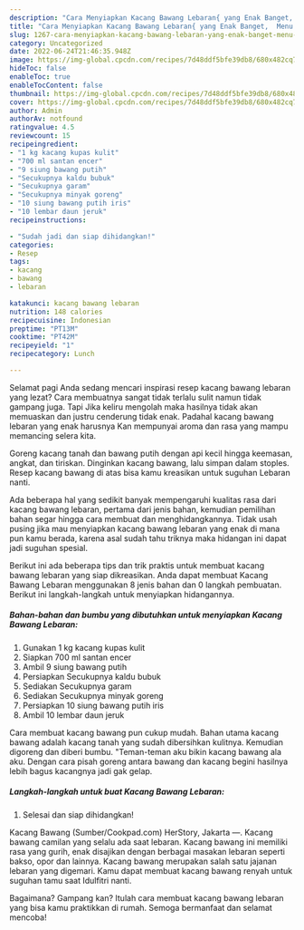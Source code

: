 ```yaml
---
description: "Cara Menyiapkan Kacang Bawang Lebaran{ yang Enak Banget,  Menu Buat lebaran"
title: "Cara Menyiapkan Kacang Bawang Lebaran{ yang Enak Banget,  Menu Buat lebaran"
slug: 1267-cara-menyiapkan-kacang-bawang-lebaran-yang-enak-banget-menu-buat-lebaran
category: Uncategorized
date: 2022-06-24T21:46:35.948Z
image: https://img-global.cpcdn.com/recipes/7d48ddf5bfe39db8/680x482cq70/kacang-bawang-lebaran-foto-resep-utama.jpg
hideToc: false
enableToc: true
enableTocContent: false
thumbnail: https://img-global.cpcdn.com/recipes/7d48ddf5bfe39db8/680x482cq70/kacang-bawang-lebaran-foto-resep-utama.jpg
cover: https://img-global.cpcdn.com/recipes/7d48ddf5bfe39db8/680x482cq70/kacang-bawang-lebaran-foto-resep-utama.jpg
author: Admin
authorAv: notfound
ratingvalue: 4.5
reviewcount: 15
recipeingredient:
- "1 kg kacang kupas kulit"
- "700 ml santan encer"
- "9 siung bawang putih"
- "Secukupnya kaldu bubuk"
- "Secukupnya garam"
- "Secukupnya minyak goreng"
- "10 siung bawang putih iris"
- "10 lembar daun jeruk"
recipeinstructions:

- "Sudah jadi dan siap dihidangkan!"
categories:
- Resep
tags:
- kacang
- bawang
- lebaran

katakunci: kacang bawang lebaran 
nutrition: 148 calories
recipecuisine: Indonesian
preptime: "PT13M"
cooktime: "PT42M"
recipeyield: "1"
recipecategory: Lunch

---
```



Selamat pagi Anda sedang mencari inspirasi resep kacang bawang lebaran yang lezat? Cara membuatnya sangat tidak terlalu sulit namun tidak gampang juga. Tapi Jika keliru mengolah maka hasilnya tidak akan memuaskan dan justru cenderung tidak enak. Padahal kacang bawang lebaran yang enak harusnya Kan mempunyai aroma dan rasa yang mampu memancing selera kita.


Goreng kacang tanah dan bawang putih dengan api kecil hingga keemasan, angkat, dan tiriskan. Dinginkan kacang bawang, lalu simpan dalam stoples. Resep kacang bawang di atas bisa kamu kreasikan untuk suguhan Lebaran nanti.

Ada beberapa hal yang sedikit banyak mempengaruhi kualitas rasa dari kacang bawang lebaran, pertama dari jenis bahan, kemudian pemilihan bahan segar hingga cara membuat dan menghidangkannya. Tidak usah pusing jika mau menyiapkan kacang bawang lebaran yang enak di mana pun kamu berada, karena asal sudah tahu triknya maka hidangan ini dapat jadi suguhan spesial.


Berikut ini ada beberapa tips dan trik praktis untuk membuat kacang bawang lebaran yang siap dikreasikan. Anda dapat membuat Kacang Bawang Lebaran menggunakan 8 jenis bahan dan 0 langkah pembuatan. Berikut ini langkah-langkah untuk menyiapkan hidangannya.

<!--inarticleads1-->

##### Bahan-bahan dan bumbu yang dibutuhkan untuk menyiapkan Kacang Bawang Lebaran:

1. Gunakan 1 kg kacang kupas kulit
1. Siapkan 700 ml santan encer
1. Ambil 9 siung bawang putih
1. Persiapkan Secukupnya kaldu bubuk
1. Sediakan Secukupnya garam
1. Sediakan Secukupnya minyak goreng
1. Persiapkan 10 siung bawang putih iris
1. Ambil 10 lembar daun jeruk


Cara membuat kacang bawang pun cukup mudah. Bahan utama kacang bawang adalah kacang tanah yang sudah dibersihkan kulitnya. Kemudian digoreng dan diberi bumbu. &#34;Teman-teman aku bikin kacang bawang ala aku. Dengan cara pisah goreng antara bawang dan kacang begini hasilnya lebih bagus kacangnya jadi gak gelap. 

<!--inarticleads2-->

##### Langkah-langkah untuk buat Kacang Bawang Lebaran:


1. Selesai dan siap dihidangkan!

Kacang Bawang (Sumber/Cookpad.com) HerStory, Jakarta —. Kacang bawang camilan yang selalu ada saat lebaran. Kacang bawang ini memiliki rasa yang gurih, enak disajikan dengan berbagai masakan lebaran seperti bakso, opor dan lainnya. Kacang bawang merupakan salah satu jajanan lebaran yang digemari. Kamu dapat membuat kacang bawang renyah untuk suguhan tamu saat Idulfitri nanti. 

Bagaimana? Gampang kan? Itulah cara membuat kacang bawang lebaran yang bisa kamu praktikkan di rumah. Semoga bermanfaat dan selamat mencoba!
